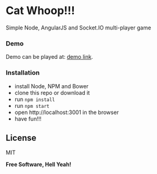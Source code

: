 # Cat Whoop!!!

Simple Node, AngularJS and Socket.IO multi-player game

### Demo
Demo can be played at: [demo link](https://cat-whoop.herokuapp.com/).

### Installation
  - install Node, NPM and Bower
  - clone this repo or download it
  - run `npm install`
  - run `npm start`
  - open http://localhost:3001 in the browser
  - have fun!!!

License
----

MIT

**Free Software, Hell Yeah!**

